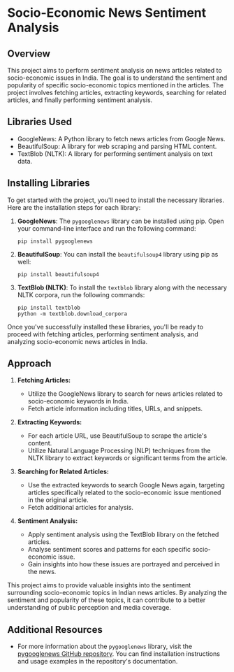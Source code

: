 
# Socio-Economic News Sentiment Analysis

## Overview
This project aims to perform sentiment analysis on news articles related to socio-economic issues in India. The goal is to understand the sentiment and popularity of specific socio-economic topics mentioned in the articles. The project involves fetching articles, extracting keywords, searching for related articles, and finally performing sentiment analysis.

## Libraries Used
- GoogleNews: A Python library to fetch news articles from Google News.
- BeautifulSoup: A library for web scraping and parsing HTML content.
- TextBlob (NLTK): A library for performing sentiment analysis on text data.

## Installing Libraries
To get started with the project, you'll need to install the necessary libraries. Here are the installation steps for each library:

1. **GoogleNews**:
   The `pygooglenews` library can be installed using pip. Open your command-line interface and run the following command:

   ```
   pip install pygooglenews
   ```

2. **BeautifulSoup**:
   You can install the `beautifulsoup4` library using pip as well:

   ```
   pip install beautifulsoup4
   ```

3. **TextBlob (NLTK)**:
   To install the `textblob` library along with the necessary NLTK corpora, run the following commands:

   ```
   pip install textblob
   python -m textblob.download_corpora
   ```

Once you've successfully installed these libraries, you'll be ready to proceed with fetching articles, performing sentiment analysis, and analyzing socio-economic news articles in India.

## Approach
1. **Fetching Articles:**
   - Utilize the GoogleNews library to search for news articles related to socio-economic keywords in India.
   - Fetch article information including titles, URLs, and snippets.

2. **Extracting Keywords:**
   - For each article URL, use BeautifulSoup to scrape the article's content.
   - Utilize Natural Language Processing (NLP) techniques from the NLTK library to extract keywords or significant terms from the article.

3. **Searching for Related Articles:**
   - Use the extracted keywords to search Google News again, targeting articles specifically related to the socio-economic issue mentioned in the original article.
   - Fetch additional articles for analysis.

4. **Sentiment Analysis:**
   - Apply sentiment analysis using the TextBlob library on the fetched articles.
   - Analyse sentiment scores and patterns for each specific socio-economic issue.
   - Gain insights into how these issues are portrayed and perceived in the news.

This project aims to provide valuable insights into the sentiment surrounding socio-economic topics in Indian news articles. By analyzing the sentiment and popularity of these topics, it can contribute to a better understanding of public perception and media coverage.

## Additional Resources
- For more information about the `pygooglenews` library, visit the [pygooglenews GitHub repository](https://github.com/kotartemiy/pygooglenews). You can find installation instructions and usage examples in the repository's documentation.
